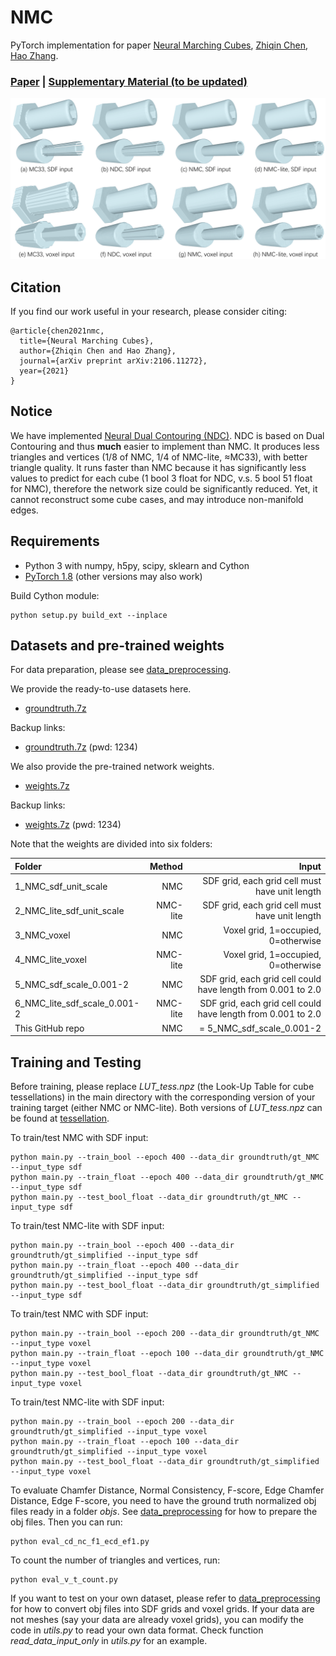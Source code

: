 # NMC
PyTorch implementation for paper [Neural Marching Cubes](https://arxiv.org/abs/2106.11272), [Zhiqin Chen](https://czq142857.github.io/), [Hao Zhang](http://www.cs.sfu.ca/~haoz/).

### [Paper](https://arxiv.org/abs/2106.11272)  |   [Supplementary Material (to be updated)](https://arxiv.org/abs/2106.11272)

<img src='teaser.png' />

## Citation
If you find our work useful in your research, please consider citing:

	@article{chen2021nmc,
	  title={Neural Marching Cubes},
	  author={Zhiqin Chen and Hao Zhang},
	  journal={arXiv preprint arXiv:2106.11272},
	  year={2021}
	}


## Notice
We have implemented [Neural Dual Contouring (NDC)](https://github.com/czq142857/NDC).
NDC is based on Dual Contouring and thus **much** easier to implement than NMC.
It produces less triangles and vertices (1/8 of NMC, 1/4 of NMC-lite, ≈MC33), with better triangle quality.
It runs faster than NMC because it has significantly less values to predict for each cube (1 bool 3 float for NDC, v.s. 5 bool 51 float for NMC), therefore the network size could be significantly reduced.
Yet, it cannot reconstruct some cube cases, and may introduce non-manifold edges.


## Requirements
- Python 3 with numpy, h5py, scipy, sklearn and Cython
- [PyTorch 1.8](https://pytorch.org/get-started/locally/) (other versions may also work)

Build Cython module:
```
python setup.py build_ext --inplace
```


## Datasets and pre-trained weights
For data preparation, please see [data_preprocessing](https://github.com/czq142857/NMC/tree/master/data_preprocessing).

We provide the ready-to-use datasets here.

- [groundtruth.7z](https://drive.google.com/file/d/1YyYOgn8uxGH6Nz_gGk8OR7IuLKUF89Ze/view?usp=sharing)

Backup links:

- [groundtruth.7z](https://pan.baidu.com/s/13xuXBz3_OQ_Ic74xBvaXKA) (pwd: 1234)

We also provide the pre-trained network weights.

- [weights.7z](https://drive.google.com/file/d/1XqJI_FMhsV-md_dgFKKUkrPktVuTMvY_/view?usp=sharing)

Backup links:

- [weights.7z](https://pan.baidu.com/s/1NWWAkbElEUy9qHsQKviP0Q) (pwd: 1234)

Note that the weights are divided into six folders:

| Folder                       | Method   | Input |
|:---------------------------- | --------:| -----:|
| 1_NMC_sdf_unit_scale         | NMC      | SDF grid, each grid cell must have unit length |
| 2_NMC_lite_sdf_unit_scale    | NMC-lite | SDF grid, each grid cell must have unit length |
| 3_NMC_voxel                  | NMC      | Voxel grid, 1=occupied, 0=otherwise|
| 4_NMC_lite_voxel             | NMC-lite | Voxel grid, 1=occupied, 0=otherwise|
| 5_NMC_sdf_scale_0.001-2      | NMC      | SDF grid, each grid cell could have length from 0.001 to 2.0 |
| 6_NMC_lite_sdf_scale_0.001-2 | NMC-lite | SDF grid, each grid cell could have length from 0.001 to 2.0 |
| This GitHub repo             | NMC      | = 5_NMC_sdf_scale_0.001-2 |


## Training and Testing

Before training, please replace *LUT_tess.npz* (the Look-Up Table for cube tessellations) in the main directory with the corresponding version of your training target (either NMC or NMC-lite). Both versions of *LUT_tess.npz* can be found at [tessellation](https://github.com/czq142857/NMC/tree/master/tessellation).

To train/test NMC with SDF input:
```
python main.py --train_bool --epoch 400 --data_dir groundtruth/gt_NMC --input_type sdf
python main.py --train_float --epoch 400 --data_dir groundtruth/gt_NMC --input_type sdf
python main.py --test_bool_float --data_dir groundtruth/gt_NMC --input_type sdf
```

To train/test NMC-lite with SDF input:
```
python main.py --train_bool --epoch 400 --data_dir groundtruth/gt_simplified --input_type sdf
python main.py --train_float --epoch 400 --data_dir groundtruth/gt_simplified --input_type sdf
python main.py --test_bool_float --data_dir groundtruth/gt_simplified --input_type sdf
```

To train/test NMC with SDF input:
```
python main.py --train_bool --epoch 200 --data_dir groundtruth/gt_NMC --input_type voxel
python main.py --train_float --epoch 100 --data_dir groundtruth/gt_NMC --input_type voxel
python main.py --test_bool_float --data_dir groundtruth/gt_NMC --input_type voxel
```

To train/test NMC-lite with SDF input:
```
python main.py --train_bool --epoch 200 --data_dir groundtruth/gt_simplified --input_type voxel
python main.py --train_float --epoch 100 --data_dir groundtruth/gt_simplified --input_type voxel
python main.py --test_bool_float --data_dir groundtruth/gt_simplified --input_type voxel
```

To evaluate Chamfer Distance, Normal Consistency, F-score, Edge Chamfer Distance, Edge F-score, you need to have the ground truth normalized obj files ready in a folder *objs*. See [data_preprocessing](https://github.com/czq142857/NMC/tree/master/data_preprocessing) for how to prepare the obj files. Then you can run:
```
python eval_cd_nc_f1_ecd_ef1.py
```

To count the number of triangles and vertices, run:
```
python eval_v_t_count.py
```

If you want to test on your own dataset, please refer to [data_preprocessing](https://github.com/czq142857/NMC/tree/master/data_preprocessing) for how to convert obj files into SDF grids and voxel grids. If your data are not meshes (say your data are already voxel grids), you can modify the code in *utils.py* to read your own data format. Check function *read_data_input_only* in *utils.py* for an example.



